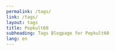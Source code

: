 ```yaml
---
permalink: /tags/
link: /tags/
layout: tags
title: Popkult60
subheading: Tags Blogpage for Popkult60
lang: en
---
```

